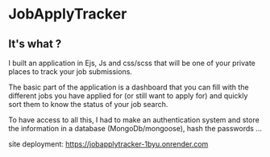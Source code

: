 # JobApplyTracker

## It's what ?

I built an application in Ejs, Js and css/scss that will be one of your private places to track your job submissions.

The basic part of the application is a dashboard that you can fill with the different jobs you have applied for (or still want to apply for) and quickly sort them to know the status of your job search.

To have access to all this, I had to make an authentication system and store the information in a database (MongoDb/mongoose), hash the passwords ...

site deployment: https://jobapplytracker-1byu.onrender.com
